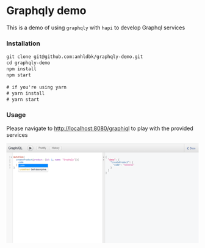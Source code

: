 Graphqly demo
=================

This is a demo of using `graphqly` with `hapi` to develop Graphql services

### Installation

```
git clone git@github.com:anhldbk/graphqly-demo.git
cd graphqly-demo
npm install
npm start

# if you're using yarn
# yarn install
# yarn start

```

### Usage

Please navigate to [http://localhost:8080/graphiql](http://localhost:8080/graphiql) to play with the provided services

![](doc/graphiql.png)
